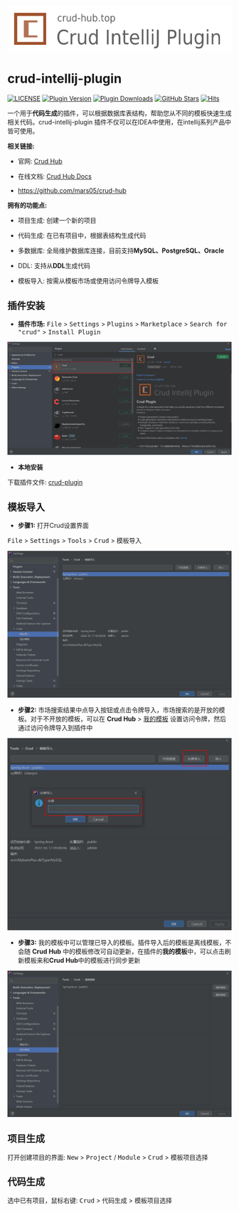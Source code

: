 ![](./docs/crud-intellij-plugin.png)

# crud-intellij-plugin

[![LICENSE](https://img.shields.io/github/license/mars05/crud-intellij-plugin)](https://raw.githubusercontent.com/mars05/crud-intellij-plugin/master/LICENSE)
[![Plugin Version](https://img.shields.io/github/v/release/mars05/crud-intellij-plugin)](https://github.com/mars05/crud-intellij-plugin/releases)
[![Plugin Downloads](https://img.shields.io/jetbrains/plugin/d/12440-crud)](https://plugins.jetbrains.com/plugin/12440)
[![GitHub Stars](https://img.shields.io/github/stars/mars05/crud-intellij-plugin?logo=github)](https://github.com/mars05/crud-intellij-plugin)
[![Hits](https://hits.b3log.org/crud-hub/idea.svg)](https://github.com/mars05/crud-intellij-plugin)

一个用于**代码生成**的插件，可以根据数据库表结构，帮助您从不同的模板快速生成相关代码。crud-intellij-plugin 插件不仅可以在IDEA中使用，在intellij系列产品中皆可使用。

**相关链接:**

- 官网: [Crud Hub](https://crud-hub.top/)

- 在线文档: [Crud Hub Docs](https://crud-hub.top/docs/)

- https://github.com/mars05/crud-hub

**拥有的功能点:**

- 项目生成: 创建一个新的项目

- 代码生成: 在已有项目中，根据表结构生成代码

- 多数据库: 全局维护数据库连接，目前支持**MySQL、PostgreSQL、Oracle**

- DDL: 支持从**DDL**生成代码

- 模板导入: 按需从模板市场或使用访问令牌导入模板

## 插件安装
- **插件市场:**  <kbd>File</kbd> > <kbd>Settings</kbd> > <kbd>Plugins</kbd> > <kbd>Marketplace</kbd> > <kbd>Search for "crud"</kbd> > <kbd>Install Plugin</kbd>

![](./docs/install.jpg)

- **本地安装**

下载插件文件: [crud-plugin](https://github.com/mars05/crud-intellij-plugin/releases/download/v2.0.1/crud-plugin-2.0.1.zip)


## 模板导入

- **步骤1:** 打开Crud设置界面

<kbd>File</kbd> > <kbd>Settings</kbd> > <kbd>Tools</kbd> > <kbd>Crud</kbd> > <kbd>模板导入</kbd>

![](./docs/mbdr.jpg)

- **步骤2:** 市场搜索结果中点导入按钮或点击令牌导入，市场搜索的是开放的模板。对于不开放的模板，可以在 **Crud Hub** > [我的模板](https://crud-hub.top/#/mytemplate/template) 设置访问令牌，然后通过访问令牌导入到插件中

![](./docs/lpdr.jpg)

- **步骤3:** 我的模板中可以管理已导入的模板。插件导入后的模板是离线模板，不会随 **Crud Hub** 中的模板修改可自动更新，在插件的**我的模板**中，可以点击刷新模板来和**Crud Hub**中的模板进行同步更新

![](./docs/wdmb.jpg)

## 项目生成

打开创建项目的界面:  <kbd>New</kbd> > <kbd>Project</kbd> / <kbd>Module</kbd> > <kbd>Crud</kbd> > <kbd>模板项目选择</kbd>


## 代码生成

选中已有项目，鼠标右键: <kbd>Crud</kbd> > <kbd>代码生成</kbd> > <kbd>模板项目选择</kbd>